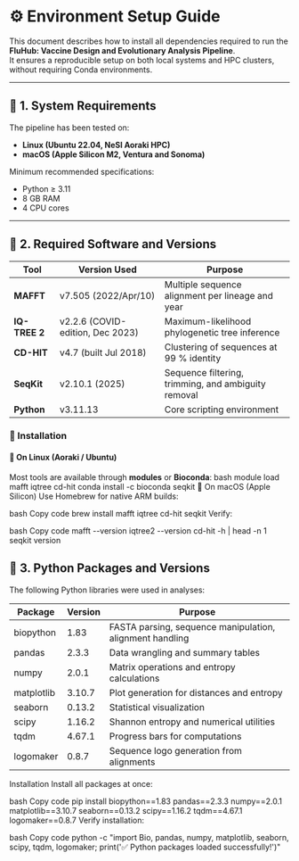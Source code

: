 # ⚙️ Environment Setup Guide

This document describes how to install all dependencies required to run the  
**FluHub: Vaccine Design and Evolutionary Analysis Pipeline**.  
It ensures a reproducible setup on both local systems and HPC clusters, without requiring Conda environments.

---

## 🧩 1. System Requirements

The pipeline has been tested on:

- **Linux (Ubuntu 22.04, NeSI Aoraki HPC)**
- **macOS (Apple Silicon M2, Ventura and Sonoma)**

Minimum recommended specifications:
- Python ≥ 3.11  
- 8 GB RAM  
- 4 CPU cores  

---

## 🧰 2. Required Software and Versions

| Tool | Version Used | Purpose |
|------|---------------|----------|
| **MAFFT** | v7.505 (2022/Apr/10) | Multiple sequence alignment per lineage and year |
| **IQ-TREE 2** | v2.2.6 (COVID-edition, Dec 2023) | Maximum-likelihood phylogenetic tree inference |
| **CD-HIT** | v4.7 (built Jul 2018) | Clustering of sequences at 99 % identity |
| **SeqKit** | v2.10.1 (2025) | Sequence filtering, trimming, and ambiguity removal |
| **Python** | v3.11.13 | Core scripting environment |

### 🧱 Installation

#### 🐧 On Linux (Aoraki / Ubuntu)
Most tools are available through **modules** or **Bioconda**:
bash
module load mafft iqtree cd-hit
conda install -c bioconda seqkit
🍎 On macOS (Apple Silicon)
Use Homebrew for native ARM builds:

bash
Copy code
brew install mafft iqtree cd-hit seqkit
Verify:

bash
Copy code
mafft --version
iqtree2 --version
cd-hit -h | head -n 1
seqkit version
## 🐍 3. Python Packages and Versions
The following Python libraries were used in analyses:

| **Package** |	**Version** |	**Purpose** |
|-------------|-------------|-------------|
| biopython |	1.83	| FASTA parsing, sequence manipulation, alignment handling |
| pandas	| 2.3.3	| Data wrangling and summary tables |
| numpy	| 2.0.1	| Matrix operations and entropy calculations |
| matplotlib	| 3.10.7	| Plot generation for distances and entropy |
| seaborn	| 0.13.2	| Statistical visualization |
| scipy	| 1.16.2	| Shannon entropy and numerical utilities |
| tqdm	| 4.67.1	| Progress bars for computations |
| logomaker	| 0.8.7 | Sequence logo generation from alignments |

Installation
Install all packages at once:

bash
Copy code
pip install biopython==1.83 pandas==2.3.3 numpy==2.0.1 \
matplotlib==3.10.7 seaborn==0.13.2 scipy==1.16.2 tqdm==4.67.1 logomaker==0.8.7
Verify installation:

bash
Copy code
python -c "import Bio, pandas, numpy, matplotlib, seaborn, scipy, tqdm, logomaker; print('✅ Python packages loaded successfully!')"


